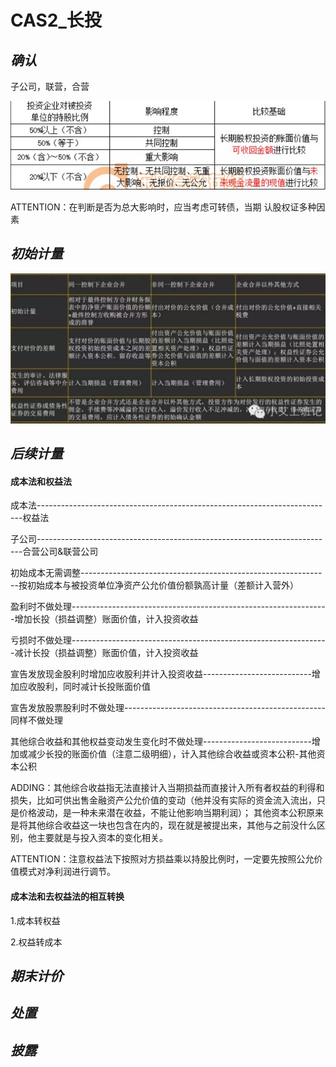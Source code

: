 # CAS2_长投
## *确认*
子公司，联营，合营

![分类](1.PNG)

ATTENTION：在判断是否为总大影响时，应当考虑可转债，当期
认股权证多种因素
## *初始计量*
![初始计量](2.PNG)
## *后续计量*
#### 成本法和权益法


成本法--------------------------------------------------------------------------权益法

子公司--------------------------------------------------------------------------合营公司&联营公司

初始成本无需调整--------------------------------------------------------------按初始成本与被投资单位净资产公允价值份额孰高计量（差额计入营外）

盈利时不做处理----------------------------------------------------------------增加长投（损益调整）账面价值，计入投资收益

亏损时不做处理----------------------------------------------------------------减计长投（损益调整）账面价值，计入投资收益

宣告发放现金股利时增加应收股利并计入投资收益---------------------------增加应收股利，同时减计长投账面价值

宣告发放股票股利时不做处理--------------------------------------------------同样不做处理

其他综合收益和其他权益变动发生变化时不做处理---------------------------增加或减少长投的账面价值（注意二级明细），计入其他综合收益或资本公积-其他资本公积

ADDING：其他综合收益指无法直接计入当期损益而直接计入所有者权益的利得和损失，比如可供出售金融资产公允价值的变动（他并没有实际的资金流入流出，只是价格波动，是一种未来潜在收益，不能让他影响当期利润）；
其他资本公积原来是将其他综合收益这一块也包含在内的，现在就是被提出来，其他与之前没什么区别，他主要就是与投入资本的变化相关。

ATTENTION：注意权益法下按照对方损益乘以持股比例时，一定要先按照公允价值模式对净利润进行调节。   
#### 成本法和去权益法的相互转换
1.成本转权益

2.权益转成本
## *期末计价*
## *处置*
## *披露*